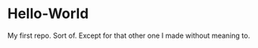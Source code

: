 Hello-World
===========

My first repo. Sort of. Except for that other one I made without meaning to.